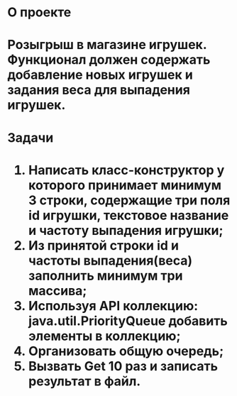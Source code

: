 <h1> О проекте <h1/>

Розыгрыш в магазине игрушек. Функционал должен содержать добавление новых игрушек и задания веса для выпадения игрушек.

<h1> Задачи <h1/>

1. Написать класс-конструктор у которого принимает минимум 3 строки, содержащие три поля id игрушки, текстовое название и частоту выпадения игрушки;
2. Из принятой строки id и частоты выпадения(веса) заполнить минимум три массива;
3. Используя API коллекцию: java.util.PriorityQueue добавить элементы в коллекцию;
4. Организовать общую очередь;
5. Вызвать Get 10 раз и записать результат в файл.



